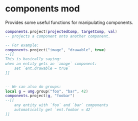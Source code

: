 
# components mod
Provides some useful functions for manipulating components.


```lua
components.project(projectedComp, targetComp, val)
-- projects a component onto another component.

-- For example:
components.project("image", "drawable", true)
--[[
This is basically saying:
when an entity gets an `image` component:
    set `ent.drawable = true`
]] 
    

-- We can also do groups:
local g = umg.group("foo", "bar", 42)
components.project(g, "foobar")
--[[
    any entity with `foo` and `bar` components
    automatically get `ent.foobar = 42`
]]

```


